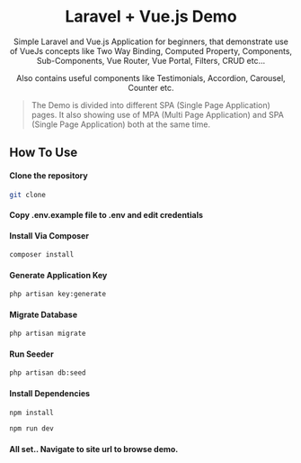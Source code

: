 <h1 align="center">Laravel + Vue.js Demo </h1>

<p align="center">Simple Laravel and Vue.js Application for beginners, that demonstrate use of VueJs concepts like Two Way Binding, Computed Property, Components, Sub-Components, Vue Router, Vue Portal, Filters, CRUD etc...</p>
<p align="center">Also contains useful components like Testimonials, Accordion, Carousel, Counter etc.</p>

> The Demo is divided into different SPA (Single Page Application) pages. It also showing use of MPA (Multi Page Application) and SPA (Single Page Application) both at the same time.

## How To Use

#### Clone the repository

```bash
git clone
```

#### Copy .env.example file to .env and edit credentials

#### Install Via Composer

```bash
composer install
```

#### Generate Application Key

```bash
php artisan key:generate
```

#### Migrate Database

```bash
php artisan migrate
```

#### Run Seeder

```bash
php artisan db:seed
```

#### Install Dependencies

```bash
npm install

npm run dev
```
#### All set.. Navigate to site url to browse demo. 
